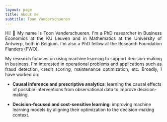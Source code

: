 ```yaml
---
layout: page
title: About me
subtitle: Toon Vanderschueren
---
```


<p align="justify">
Hi! 👋 My name is Toon Vanderschueren. I'm a PhD researcher in Business Economics at the KU Leuven and in Mathematics at the University of Antwerp, both in Belgium. I'm also a PhD fellow at the Research Foundation Flanders (FWO).
</p>

<p align="justify">
My research focuses on using machine learning to support decision-making in business. I'm interested in operational problems and applications such as fraud detection, credit scoring, maintenance optimization, etc. Broadly, I have worked on:
</p>

- **Causal inference and prescriptive analytics**:
  learning the causal effects of possible interventions from observational data to improve decision-making.
  
  
- **Decision-focused and cost-sensitive learning**:
  improving machine learning models by aligning their optimization to the decision-making context.

